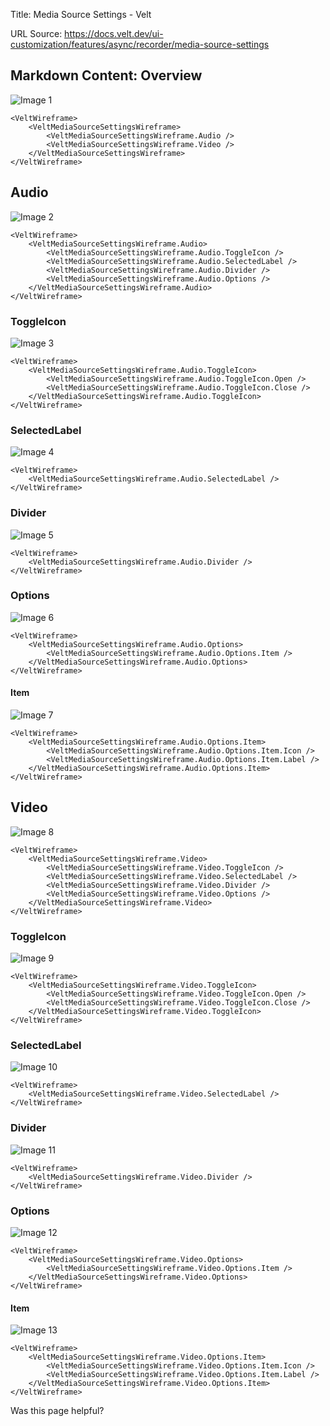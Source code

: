 Title: Media Source Settings - Velt

URL Source: https://docs.velt.dev/ui-customization/features/async/recorder/media-source-settings

Markdown Content:
Overview
--------

![Image 1](https://mintlify.s3.us-west-1.amazonaws.com/velt/images/customization/recorder/media-source-settings-overview.png)

```
<VeltWireframe>
    <VeltMediaSourceSettingsWireframe>
        <VeltMediaSourceSettingsWireframe.Audio />
        <VeltMediaSourceSettingsWireframe.Video />
    </VeltMediaSourceSettingsWireframe>
</VeltWireframe>
```

Audio
-----

![Image 2](https://mintlify.s3.us-west-1.amazonaws.com/velt/images/customization/recorder/media-source-settings-audio-overview.png)

```
<VeltWireframe>
    <VeltMediaSourceSettingsWireframe.Audio>
        <VeltMediaSourceSettingsWireframe.Audio.ToggleIcon />
        <VeltMediaSourceSettingsWireframe.Audio.SelectedLabel />
        <VeltMediaSourceSettingsWireframe.Audio.Divider />
        <VeltMediaSourceSettingsWireframe.Audio.Options />
    </VeltMediaSourceSettingsWireframe.Audio>
</VeltWireframe>
```

### ToggleIcon

![Image 3](https://mintlify.s3.us-west-1.amazonaws.com/velt/images/customization/recorder/media-source-settings-audio-toggle-icon.png)

```
<VeltWireframe>
    <VeltMediaSourceSettingsWireframe.Audio.ToggleIcon>
        <VeltMediaSourceSettingsWireframe.Audio.ToggleIcon.Open />
        <VeltMediaSourceSettingsWireframe.Audio.ToggleIcon.Close />
    </VeltMediaSourceSettingsWireframe.Audio.ToggleIcon>
</VeltWireframe>
```

### SelectedLabel

![Image 4](https://mintlify.s3.us-west-1.amazonaws.com/velt/images/customization/recorder/media-source-settings-audio-selected-label.png)

```
<VeltWireframe>
    <VeltMediaSourceSettingsWireframe.Audio.SelectedLabel />
</VeltWireframe>
```

### Divider

![Image 5](https://mintlify.s3.us-west-1.amazonaws.com/velt/images/customization/recorder/media-source-settings-audio-divider.png)

```
<VeltWireframe>
    <VeltMediaSourceSettingsWireframe.Audio.Divider />
</VeltWireframe>
```

### Options

![Image 6](https://mintlify.s3.us-west-1.amazonaws.com/velt/images/customization/recorder/media-source-settings-audio-options.png)

```
<VeltWireframe>
    <VeltMediaSourceSettingsWireframe.Audio.Options>
        <VeltMediaSourceSettingsWireframe.Audio.Options.Item />
    </VeltMediaSourceSettingsWireframe.Audio.Options>
</VeltWireframe>
```

#### Item

![Image 7](https://mintlify.s3.us-west-1.amazonaws.com/velt/images/customization/recorder/media-source-settings-audio-options-item.png)

```
<VeltWireframe>
    <VeltMediaSourceSettingsWireframe.Audio.Options.Item>
        <VeltMediaSourceSettingsWireframe.Audio.Options.Item.Icon />
        <VeltMediaSourceSettingsWireframe.Audio.Options.Item.Label />
    </VeltMediaSourceSettingsWireframe.Audio.Options.Item>
</VeltWireframe>
```

Video
-----

![Image 8](https://mintlify.s3.us-west-1.amazonaws.com/velt/images/customization/recorder/media-source-settings-video-overview.png)

```
<VeltWireframe>
    <VeltMediaSourceSettingsWireframe.Video>
        <VeltMediaSourceSettingsWireframe.Video.ToggleIcon />
        <VeltMediaSourceSettingsWireframe.Video.SelectedLabel />
        <VeltMediaSourceSettingsWireframe.Video.Divider />
        <VeltMediaSourceSettingsWireframe.Video.Options />
    </VeltMediaSourceSettingsWireframe.Video>
</VeltWireframe>
```

### ToggleIcon

![Image 9](https://mintlify.s3.us-west-1.amazonaws.com/velt/images/customization/recorder/media-source-settings-audio-toggle-icon.png)

```
<VeltWireframe>
    <VeltMediaSourceSettingsWireframe.Video.ToggleIcon>
        <VeltMediaSourceSettingsWireframe.Video.ToggleIcon.Open />
        <VeltMediaSourceSettingsWireframe.Video.ToggleIcon.Close />
    </VeltMediaSourceSettingsWireframe.Video.ToggleIcon>
</VeltWireframe>
```

### SelectedLabel

![Image 10](https://mintlify.s3.us-west-1.amazonaws.com/velt/images/customization/recorder/media-source-settings-video-selected-label.png)

```
<VeltWireframe>
    <VeltMediaSourceSettingsWireframe.Video.SelectedLabel />
</VeltWireframe>
```

### Divider

![Image 11](https://mintlify.s3.us-west-1.amazonaws.com/velt/images/customization/recorder/media-source-settings-audio-divider.png)

```
<VeltWireframe>
    <VeltMediaSourceSettingsWireframe.Video.Divider />
</VeltWireframe>
```

### Options

![Image 12](https://mintlify.s3.us-west-1.amazonaws.com/velt/images/customization/recorder/media-source-settings-video-options.png)

```
<VeltWireframe>
    <VeltMediaSourceSettingsWireframe.Video.Options>
        <VeltMediaSourceSettingsWireframe.Video.Options.Item />
    </VeltMediaSourceSettingsWireframe.Video.Options>
</VeltWireframe>
```

#### Item

![Image 13](https://mintlify.s3.us-west-1.amazonaws.com/velt/images/customization/recorder/media-source-settings-video-item.png)

```
<VeltWireframe>
    <VeltMediaSourceSettingsWireframe.Video.Options.Item>
        <VeltMediaSourceSettingsWireframe.Video.Options.Item.Icon />
        <VeltMediaSourceSettingsWireframe.Video.Options.Item.Label />
    </VeltMediaSourceSettingsWireframe.Video.Options.Item>
</VeltWireframe>
```

Was this page helpful?
